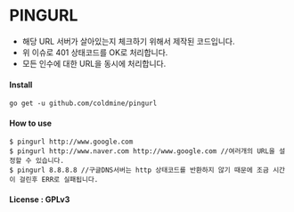 # PINGURL
- 해당 URL 서버가 살아있는지 체크하기 위해서 제작된 코드입니다.
- 위 이슈로 401 상태코드를 OK로 처리합니다.
- 모든 인수에 대한 URL을 동시에 처리합니다.

#### Install
```
go get -u github.com/coldmine/pingurl
```

#### How to use
```
$ pingurl http://www.google.com
$ pingurl http://www.naver.com http://www.google.com //여러개의 URL을 설정할 수 있습니다.
$ pingurl 8.8.8.8 //구글DNS서버는 http 상태코드를 반환하지 않기 때문에 조금 시간이 걸린후 ERR로 실패됩니다.
```

#### License : GPLv3

